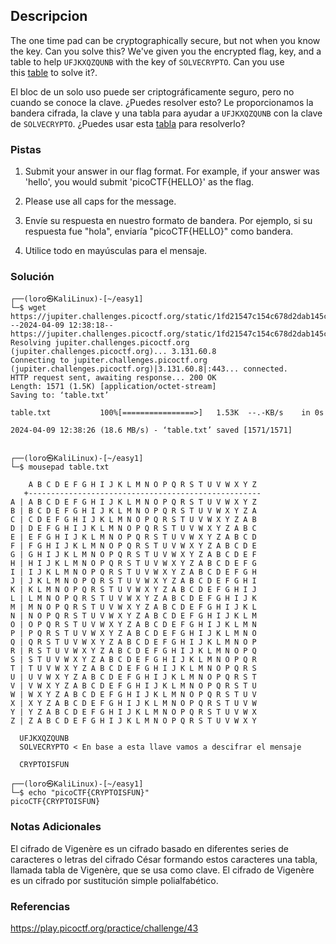 ## Descripcion
The one time pad can be cryptographically secure, but not when you know the key. Can you solve this? We've given you the encrypted flag, key, and a table to help `UFJKXQZQUNB` with the key of `SOLVECRYPTO`. Can you use this [table](https://jupiter.challenges.picoctf.org/static/1fd21547c154c678d2dab145c29f1d79/table.txt) to solve it?.

El bloc de un solo uso puede ser criptográficamente seguro, pero no cuando se conoce la clave. ¿Puedes resolver esto? Le proporcionamos la bandera cifrada, la clave y una tabla para ayudar a `UFJKXQZQUNB` con la clave de `SOLVECRYPTO`. ¿Puedes usar esta [tabla](https://jupiter.challenges.picoctf.org/static/1fd21547c154c678d2dab145c29f1d79/table.txt) para resolverlo?
### Pistas
1. Submit your answer in our flag format. For example, if your answer was 'hello', you would submit 'picoCTF{HELLO}' as the flag.
2. Please use all caps for the message.

1. Envíe su respuesta en nuestro formato de bandera. Por ejemplo, si su respuesta fue "hola", enviaría "picoCTF{HELLO}" como bandera.
2. Utilice todo en mayúsculas para el mensaje.
### Solución
```
┌──(loro㉿KaliLinux)-[~/easy1]
└─$ wget https://jupiter.challenges.picoctf.org/static/1fd21547c154c678d2dab145c29f1d79/table.txt 
--2024-04-09 12:38:18--  https://jupiter.challenges.picoctf.org/static/1fd21547c154c678d2dab145c29f1d79/table.txt
Resolving jupiter.challenges.picoctf.org (jupiter.challenges.picoctf.org)... 3.131.60.8
Connecting to jupiter.challenges.picoctf.org (jupiter.challenges.picoctf.org)|3.131.60.8|:443... connected.
HTTP request sent, awaiting response... 200 OK
Length: 1571 (1.5K) [application/octet-stream]
Saving to: ‘table.txt’

table.txt           100%[================>]   1.53K  --.-KB/s    in 0s      

2024-04-09 12:38:26 (18.6 MB/s) - ‘table.txt’ saved [1571/1571]

                                                                             
┌──(loro㉿KaliLinux)-[~/easy1]
└─$ mousepad table.txt

    A B C D E F G H I J K L M N O P Q R S T U V W X Y Z 
   +----------------------------------------------------
A | A B C D E F G H I J K L M N O P Q R S T U V W X Y Z
B | B C D E F G H I J K L M N O P Q R S T U V W X Y Z A
C | C D E F G H I J K L M N O P Q R S T U V W X Y Z A B
D | D E F G H I J K L M N O P Q R S T U V W X Y Z A B C
E | E F G H I J K L M N O P Q R S T U V W X Y Z A B C D
F | F G H I J K L M N O P Q R S T U V W X Y Z A B C D E
G | G H I J K L M N O P Q R S T U V W X Y Z A B C D E F
H | H I J K L M N O P Q R S T U V W X Y Z A B C D E F G
I | I J K L M N O P Q R S T U V W X Y Z A B C D E F G H
J | J K L M N O P Q R S T U V W X Y Z A B C D E F G H I
K | K L M N O P Q R S T U V W X Y Z A B C D E F G H I J
L | L M N O P Q R S T U V W X Y Z A B C D E F G H I J K
M | M N O P Q R S T U V W X Y Z A B C D E F G H I J K L
N | N O P Q R S T U V W X Y Z A B C D E F G H I J K L M
O | O P Q R S T U V W X Y Z A B C D E F G H I J K L M N
P | P Q R S T U V W X Y Z A B C D E F G H I J K L M N O
Q | Q R S T U V W X Y Z A B C D E F G H I J K L M N O P
R | R S T U V W X Y Z A B C D E F G H I J K L M N O P Q
S | S T U V W X Y Z A B C D E F G H I J K L M N O P Q R
T | T U V W X Y Z A B C D E F G H I J K L M N O P Q R S
U | U V W X Y Z A B C D E F G H I J K L M N O P Q R S T
V | V W X Y Z A B C D E F G H I J K L M N O P Q R S T U
W | W X Y Z A B C D E F G H I J K L M N O P Q R S T U V
X | X Y Z A B C D E F G H I J K L M N O P Q R S T U V W
Y | Y Z A B C D E F G H I J K L M N O P Q R S T U V W X
Z | Z A B C D E F G H I J K L M N O P Q R S T U V W X Y

  UFJKXQZQUNB 
  SOLVECRYPTO < En base a esta llave vamos a descifrar el mensaje

  CRYPTOISFUN

┌──(loro㉿KaliLinux)-[~/easy1]
└─$ echo "picoCTF{CRYPTOISFUN}"
picoCTF{CRYPTOISFUN}
```
### Notas Adicionales
El cifrado de Vigenère es un cifrado basado en diferentes series de caracteres o letras del cifrado César formando estos caracteres una tabla, llamada tabla de Vigenère, que se usa como clave. El cifrado de Vigenère es un cifrado por sustitución simple polialfabético.
### Referencias
https://play.picoctf.org/practice/challenge/43